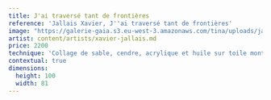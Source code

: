 ```yaml
---
title: J'ai traversé tant de frontières
reference: 'Jallais Xavier, J''ai traversé tant de frontières'
image: "https://galerie-gaia.s3.eu-west-3.amazonaws.com/tina/uploads/jallais-xavier/galerie-gaia-jallais-xavier-J'ai traverseÌ\x81 tant de frontieÌ\x80res-100x81.jpg"
artist: content/artists/xavier-jallais.md
price: 2200
technique: 'Collage de sable, cendre, acrylique et huile sur toile montée sur châssis'
contextual: true
dimensions:
  height: 100
  width: 81
---
```



